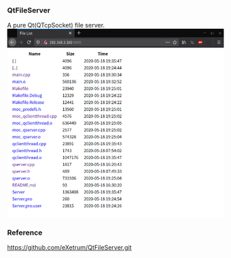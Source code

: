 ### QtFileServer
A pure Qt(QTcpSocket) file server.  
![alt](preview.png)
### Reference
https://github.com/eXetrum/QtFileServer.git